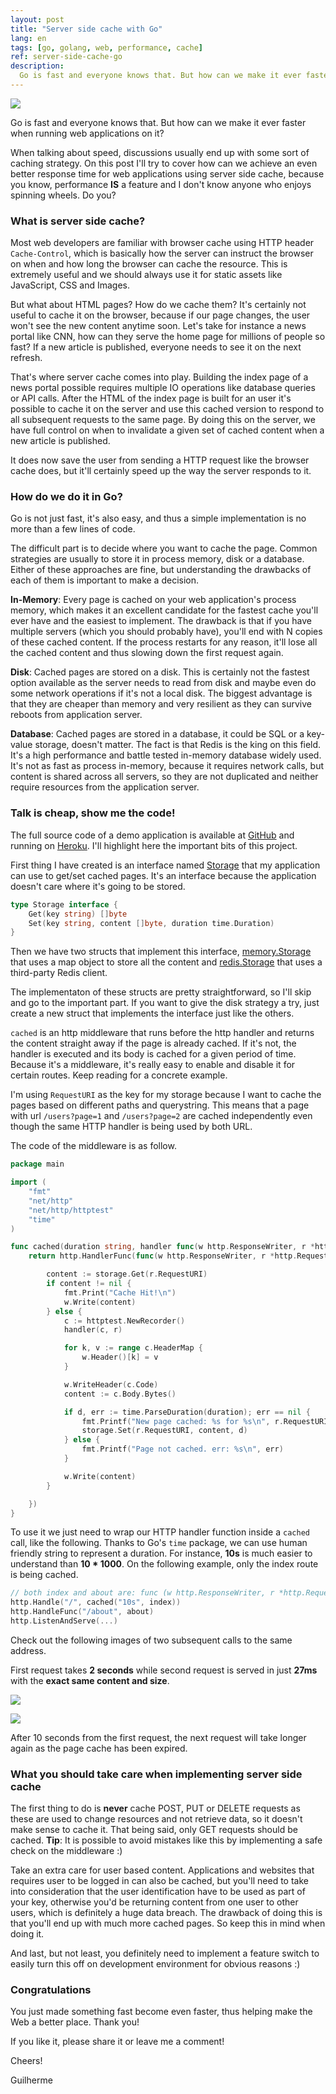 ```yaml
---
layout: post
title: "Server side cache with Go"
lang: en
tags: [go, golang, web, performance, cache]
ref: server-side-cache-go
description: 
  Go is fast and everyone knows that. But how can we make it ever faster when running web applications on it? On this post I'll try to cover how can we achieve an even better response time for web applications using server side cache, because you know, performance IS a feature and I don't know anyone who enjoys spinning wheels.
---
```


![](/public/images/2017/03/server-side-cache-go.png)

Go is fast and everyone knows that. But how can we make it ever faster when running web applications on it?

When talking about speed, discussions usually end up with some sort of caching strategy. On this post I'll try to cover how can we achieve an even better response time for web applications using server side cache, because you know, performance **IS** a feature and I don't know anyone who enjoys spinning wheels. Do you?

### What is server side cache?

Most web developers are familiar with browser cache using HTTP header `Cache-Control`, which is basically how the server can instruct the browser on when and how long the browser can cache the resource. This is extremely useful and we should always use it for static assets like JavaScript, CSS and Images.

But what about HTML pages? How do we cache them? It's certainly not useful to cache it on the browser, because if our page changes, the user won't see the new content anytime soon. Let's take for instance a news portal like CNN, how can they serve the home page for millions of people so fast? If a new article is published, everyone needs to see it on the next refresh. 

That's where server cache comes into play. Building the index page of a news portal possible requires multiple IO operations like database queries or API calls. After the HTML of the index page is built for an user it's possible to cache it on the server and use this cached version to respond to all subsequent requests to the same page. By doing this on the server, we have full control on when to invalidate a given set of cached content when a new article is published. 

It does now save the user from sending a HTTP request like the browser cache does, but it'll certainly speed up the way the server responds to it.

### How do we do it in Go?

Go is not just fast, it's also easy, and thus a simple implementation is no more than a few lines of code.

The difficult part is to decide where you want to cache the page. Common strategies are usually to store it in process memory, disk or a database. Either of these approaches are fine, but understanding the drawbacks of each of them is important to make a decision.

**In-Memory**: Every page is cached on your web application's process memory, which makes it an excellent candidate for the fastest cache you'll ever have and the easiest to implement. The drawback is that if you have multiple servers (which you should probably have), you'll end with N copies of these cached content. If the process restarts for any reason, it'll lose all the cached content and thus slowing down the first request again.

**Disk**: Cached pages are stored on a disk. This is certainly not the fastest option available as the server needs to read from disk and maybe even do some network operations if it's not a local disk. The biggest advantage is that they are cheaper than memory and very resilient as they can survive reboots from application server.

**Database**: Cached pages are stored in a database, it could be SQL or a key-value storage, doesn't matter. The fact is that Redis is the king on this field. It's a high performance and battle tested in-memory database widely used. It's not as fast as process in-memory, because it requires network calls, but content is shared across all servers, so they are not duplicated and neither require resources from the application server.

### Talk is cheap, show me the code!

The full source code of a demo application is available at [GitHub](https://github.com/goenning/go-cache-demo) and running on [Heroku](https://go-cache-demo.herokuapp.com/). I'll highlight here the important bits of this project.

First thing I have created is an interface named [Storage](https://github.com/goenning/go-cache-demo/blob/master/cache/cache.go) that my application can use to get/set cached pages. It's an interface because the application doesn't care where it's going to be stored.

```go
type Storage interface {
	Get(key string) []byte
	Set(key string, content []byte, duration time.Duration)
}
```

Then we have two structs that implement this interface, [memory.Storage](https://github.com/goenning/go-cache-demo/blob/master/cache/memory/cache.go) that uses a map object to store all the content and [redis.Storage](https://github.com/goenning/go-cache-demo/blob/master/cache/redis/cache.go) that uses a third-party Redis client.

The implementaton of these structs are pretty straightforward, so I'll skip and go to the important part. If you want to give the disk strategy a try, just create a new struct that implements the interface just like the others.

`cached` is an http middleware that runs before the http handler and returns the content straight away if the page is already cached. If it's not, the handler is executed and its body is cached for a given period of time. Because it's a middleware, it's really easy to enable and disable it for certain routes. Keep reading for a concrete example.

I'm using `RequestURI` as the key for my storage because I want to cache the pages based on different paths and querystring. This means that a page with url `/users?page=1` and `/users?page=2` are cached independently even though the same HTTP handler is being used by both URL.

The code of the middleware is as follow.

```go
package main

import (
	"fmt"
	"net/http"
	"net/http/httptest"
	"time"
)

func cached(duration string, handler func(w http.ResponseWriter, r *http.Request)) http.Handler {
	return http.HandlerFunc(func(w http.ResponseWriter, r *http.Request) {

		content := storage.Get(r.RequestURI)
		if content != nil {
			fmt.Print("Cache Hit!\n")
			w.Write(content)
		} else {
			c := httptest.NewRecorder()
			handler(c, r)

			for k, v := range c.HeaderMap {
				w.Header()[k] = v
			}

			w.WriteHeader(c.Code)
			content := c.Body.Bytes()

			if d, err := time.ParseDuration(duration); err == nil {
				fmt.Printf("New page cached: %s for %s\n", r.RequestURI, duration)
				storage.Set(r.RequestURI, content, d)
			} else {
				fmt.Printf("Page not cached. err: %s\n", err)
			}

			w.Write(content)
		}

	})
}
```

To use it we just need to wrap our HTTP handler function inside a `cached` call, like the following. Thanks to Go's `time` package, we can use human friendly string to represent a duration. For instance, **10s** is much easier to understand than **10 * 1000**. On the following example, only the index route is being cached.

```go
// both index and about are: func (w http.ResponseWriter, r *http.Request) { ... }
http.Handle("/", cached("10s", index)) 
http.HandleFunc("/about", about)
http.ListenAndServe(...)
```



Check out the following images of two subsequent calls to the same address.

First request takes **2 seconds** while second request is served in just **27ms** with the **exact same content and size**.

![](/public/images/2017/03/load-one.png)

![](/public/images/2017/03/load-two.png)

After 10 seconds from the first request, the next request will take longer again as the page cache has been expired.

### What you should take care when implementing server side cache

The first thing to do is **never** cache POST, PUT or DELETE requests as these are used to change resources and not retrieve data, so it doesn't make sense to cache it. That being said, only GET requests should be cached. **Tip**: It is possible to avoid mistakes like this by implementing a safe check on the middleware :)

Take an extra care for user based content. Applications and websites that requires user to be logged in can also be cached, but you'll need to take into consideration that the user identification have to be used as part of your key, otherwise you'd be returning content from one user to other users, which is definitely a huge data breach. The drawback of doing this is that you'll end up with much more cached pages. So keep this in mind when doing it.

And last, but not least, you definitely need to implement a feature switch to easily turn this off on development environment for obvious reasons :)

### Congratulations 

You just made something fast become even faster, thus helping make the Web a better place. Thank you!

If you like it, please share it or leave me a comment!

Cheers!

Guilherme